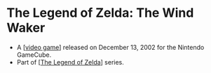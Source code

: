 # The Legend of Zelda: The Wind Waker

- A [[video game]] released on December 13, 2002 for the Nintendo GameCube.
- Part of [[The Legend of Zelda]] series.

[//begin]: # "Autogenerated link references for markdown compatibility"
[video game]: video-game "Video Game"
[The Legend of Zelda]: the-legend-of-zelda "The Legend of Zelda"
[//end]: # "Autogenerated link references"
